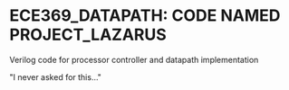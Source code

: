 # ECE369_DATAPATH: CODE NAMED PROJECT_LAZARUS
Verilog code for processor controller and datapath implementation

"I never asked for this..."
